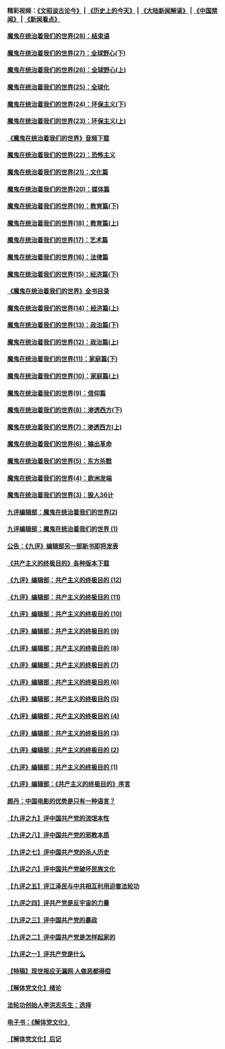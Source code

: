 #### 精彩视频：[《文昭谈古论今》](http://45.76.195.252/wenzhao) | [《历史上的今天》](http://45.76.195.252/today-in-history) | [《大陆新闻解读》](http://45.76.195.252/ntdtv-comedy) | [《中国禁闻》](http://45.76.195.252/ntdtv-news) | [《新闻看点》](http://45.76.195.252/news-insight) 

 #### [魔鬼在统治着我们的世界(28)：结束语](../pages/nsc422/n10936246.md?t=02131427) 

#### [魔鬼在统治着我们的世界(27)：全球野心(下)](../pages/nsc422/n10928319.md?t=02131427) 

#### [魔鬼在统治着我们的世界(26)：全球野心(上)](../pages/nsc422/n10900318.md?t=02131427) 

#### [魔鬼在统治着我们的世界(25)：全球化](../pages/nsc422/n10788205.md?t=02131427) 

#### [魔鬼在统治着我们的世界(24)：环保主义(下)](../pages/nsc422/n10695307.md?t=02131427) 

#### [魔鬼在统治着我们的世界(23)：环保主义(上)](../pages/nsc422/n10688613.md?t=02131427) 

#### [《魔鬼在统治着我们的世界》音频下载](../pages/nsc422/n10635553.md?t=02131427) 

#### [魔鬼在统治着我们的世界(22)：恐怖主义](../pages/nsc422/n10614727.md?t=02131427) 

#### [魔鬼在统治着我们的世界(21)：文化篇](../pages/nsc422/n10597706.md?t=02131427) 

#### [魔鬼在统治着我们的世界(20)：媒体篇](../pages/nsc422/n10586579.md?t=02131427) 

#### [魔鬼在统治着我们的世界(19)：教育篇(下)](../pages/nsc422/n10564808.md?t=02131427) 

#### [魔鬼在统治着我们的世界(18)：教育篇(上)](../pages/nsc422/n10526970.md?t=02131427) 

#### [魔鬼在统治着我们的世界(17)：艺术篇](../pages/nsc422/n10499093.md?t=02131427) 

#### [魔鬼在统治着我们的世界(16)：法律篇](../pages/nsc422/n10485969.md?t=02131427) 

#### [魔鬼在统治着我们的世界(15)：经济篇(下)](../pages/nsc422/n10469975.md?t=02131427) 

#### [《魔鬼在统治着我们的世界》全书目录](../pages/nsc422/n10464261.md?t=02131427) 

#### [魔鬼在统治着我们的世界(14)：经济篇(上)](../pages/nsc422/n10457370.md?t=02131427) 

#### [魔鬼在统治着我们的世界(13)：政治篇(下)](../pages/nsc422/n10448270.md?t=02131427) 

#### [魔鬼在统治着我们的世界(12)：政治篇(上)](../pages/nsc422/n10444576.md?t=02131427) 

#### [魔鬼在统治着我们的世界(11)：家庭篇(下)](../pages/nsc422/n10440961.md?t=02131427) 

#### [魔鬼在统治着我们的世界(10)：家庭篇(上)](../pages/nsc422/n10435448.md?t=02131427) 

#### [魔鬼在统治着我们的世界(9)：信仰篇](../pages/nsc422/n10432159.md?t=02131427) 

#### [魔鬼在统治着我们的世界(8)：渗透西方(下)](../pages/nsc422/n10429603.md?t=02131427) 

#### [魔鬼在统治着我们的世界(7)：渗透西方(上)](../pages/nsc422/n10426013.md?t=02131427) 

#### [魔鬼在统治着我们的世界(6)：输出革命](../pages/nsc422/n10421536.md?t=02131427) 

#### [魔鬼在统治着我们的世界(5)：东方杀戮](../pages/nsc422/n10417707.md?t=02131427) 

#### [魔鬼在统治着我们的世界(4)：欧洲发端](../pages/nsc422/n10414890.md?t=02131427) 

#### [魔鬼在统治着我们的世界(3)：毁人36计](../pages/nsc422/n10411583.md?t=02131427) 

#### [九评编辑部：魔鬼在统治着我们的世界(2)](../pages/nsc422/n10410036.md?t=02131427) 

#### [九评编辑部：魔鬼在统治着我们的世界 (1)](../pages/nsc422/n10406825.md?t=02131427) 

#### [公告：《九评》编辑部另一部新书即将发表](../pages/nsc422/n10405104.md?t=02131427) 

#### [《共产主义的终极目的》各种版本下载](../pages/nsc422/n10022138.md?t=02131427) 

#### [《九评》编辑部：共产主义的终极目的 (12)](../pages/nsc422/n9933272.md?t=02131427) 

#### [《九评》编辑部：共产主义的终极目的 (11)](../pages/nsc422/n9924973.md?t=02131427) 

#### [《九评》编辑部：共产主义的终极目的 (10)](../pages/nsc422/n9920883.md?t=02131427) 

#### [《九评》编辑部：共产主义的终极目的 (9)](../pages/nsc422/n9916363.md?t=02131427) 

#### [《九评》编辑部：共产主义的终极目的 (8)](../pages/nsc422/n9912488.md?t=02131427) 

#### [《九评》编辑部：共产主义的终极目的 (7)](../pages/nsc422/n9901176.md?t=02131427) 

#### [《九评》编辑部：共产主义的终极目的 (6)](../pages/nsc422/n9899359.md?t=02131427) 

#### [《九评》编辑部：共产主义的终极目的 (5)](../pages/nsc422/n9893174.md?t=02131427) 

#### [《九评》编辑部：共产主义的终极目的 (4)](../pages/nsc422/n9891246.md?t=02131427) 

#### [《九评》编辑部：共产主义的终极目的 (3)](../pages/nsc422/n9879879.md?t=02131427) 

#### [《九评》编辑部：共产主义的终极目的 (2)](../pages/nsc422/n9876205.md?t=02131427) 

#### [《九评》编辑部：共产主义的终极目的 (1)](../pages/nsc422/n9865857.md?t=02131427) 

#### [《九评》编辑部：《共产主义的终极目的》序言](../pages/nsc422/n9862666.md?t=02131427) 

#### [颜丹：中国电影的优势是只有一种语言？](../pages/nsc422/n9583062.md?t=02131427) 

#### [【九评之九】评中国共产党的流氓本性](../pages/nsc422/n737542.md?t=02131427) 

#### [【九评之八】评中国共产党的邪教本质](../pages/nsc422/n735942.md?t=02131427) 

#### [【九评之七】评中国共产党的杀人历史](../pages/nsc422/n733806.md?t=02131427) 

#### [【九评之六】评中国共产党破坏民族文化](../pages/nsc422/n731667.md?t=02131427) 

#### [【九评之五】评江泽民与中共相互利用迫害法轮功](../pages/nsc422/n730058.md?t=02131427) 

#### [【九评之四】评共产党是反宇宙的力量](../pages/nsc422/n727814.md?t=02131427) 

#### [【九评之三】评中国共产党的暴政](../pages/nsc422/n725597.md?t=02131427) 

#### [【九评之二】评中国共产党是怎样起家的](../pages/nsc422/n723946.md?t=02131427) 

#### [【九评之一】评共产党是什么](../pages/nsc422/n722529.md?t=02131427) 

#### [【特稿】现世报应无漏网 人做恶都得偿](../pages/nsc422/n4215167.md?t=02131427) 

#### [【解体党文化】绪论](../pages/nsc422/n1449356.md?t=02131427) 

#### [法轮功创始人李洪志先生：选择](../pages/nsc422/n3580738.md?t=02131427) 

#### [电子书：《解体党文化》](../pages/nsc422/n1573484.md?t=02131427) 

#### [【解体党文化】后记](../pages/nsc422/n1531999.md?t=02131427) 

